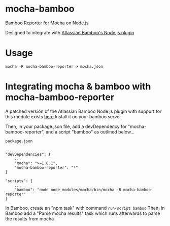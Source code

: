 mocha-bamboo
============

Bamboo Reporter for Mocha on Node.js

Designed to integrate with [Atlassian Bamboo's Node.js plugin](https://marketplace.atlassian.com/plugins/com.atlassian.bamboo.plugins.bamboo-nodejs-plugin)

Usage
=====

    mocha -R mocha-bamboo-reporter > mocha.json
    
Integrating mocha & bamboo with mocha-bamboo-reporter
=====================================================

A patched version of the Atlassian Bamboo Node.js plugin with support for this module exists [here](https://bitbucket.org/issacg/bamboo-nodejs-plugin/downloads#download-190726)
Install it on your bamboo server

Then, in your package.json file, add a devDependency for "mocha-bamboo-reporter", and a script "bamboo" as outlined below...

    package.json
    
    ...
    "devDependencies": {
        ...
        "mocha": ">=1.8.1",
        "mocha-bamboo-reporter": "*"
    }
    
    "scripts": {
        ...
        "bamboo": "node node_modules/mocha/bin/mocha -R mocha-bamboo-reporter"
    }
    
In Bamboo, create an "npm task" with command `run-script bamboo`
Then, in Bamboo add a "Parse mocha results" task which runs afterwards to parse the results from mocha